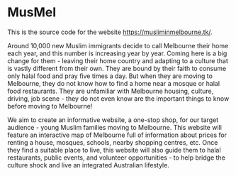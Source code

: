 # MusMel
This is the source code for the website https://musliminmelbourne.tk/.

Around 10,000 new Muslim immigrants decide to call Melbourne their home each year, and this number is increasing year by year. Coming here is a big change for them - leaving their home country and adapting to a culture that is vastly different from their own. They are bound by their faith to consume only halal food and pray five times a day. But when they are moving to Melbourne, they do not know how to find a home near a mosque or halal food restaurants. They are unfamiliar with Melbourne housing, culture, driving, job scene - they do not even know are the important things to know before moving to Melbourne! 

We aim to create an informative website, a one-stop shop, for our target audience - young Muslim families moving to Melbourne. This website will feature an interactive map of Melbourne full of information about prices for renting a house, mosques, schools, nearby shopping centres, etc. Once they find a suitable place to live, this website will also guide them to halal restaurants, public events, and volunteer opportunities - to help bridge the culture shock and live an integrated Australian lifestyle.
